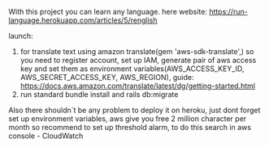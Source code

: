 With this project you can learn any language.
here website: https://run-language.herokuapp.com/articles/5/renglish

launch:     
1) for translate text using amazon translate(gem 'aws-sdk-translate',) so you need to register account,
set up IAM, generate pair of aws access key  and set them as environment variables(AWS_ACCESS_KEY_ID, AWS_SECRET_ACCESS_KEY,
AWS_REGION), guide: https://docs.aws.amazon.com/translate/latest/dg/getting-started.html
2) run standard bundle install and rails db:migrate

Also there shouldn`t be any problem to deploy it on heroku, just dont forget set up environment variables, aws give you 
free 2 million character per month so  recommend to set up threshold alarm, to do this search in aws console - CloudWatch 
